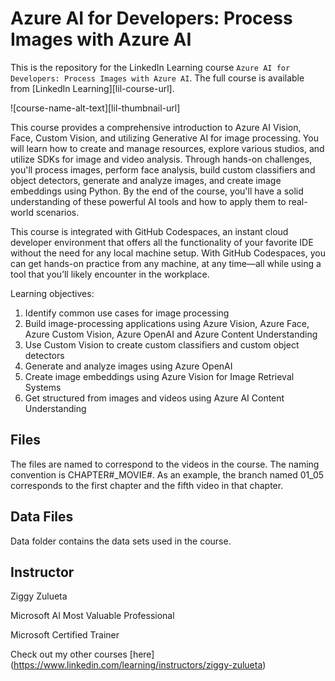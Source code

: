 # Azure AI for Developers: Process Images with Azure AI
This is the repository for the LinkedIn Learning course `Azure AI for Developers: Process Images with Azure AI`. The full course is available from [LinkedIn Learning][lil-course-url].

![course-name-alt-text][lil-thumbnail-url] 

This course provides a comprehensive introduction to Azure AI Vision, Face, Custom Vision, and utilizing Generative AI for image processing. You will learn how to create and manage resources, explore various studios, and utilize SDKs for image and video analysis. Through hands-on challenges, you'll process images, perform face analysis, build custom classifiers and object detectors, generate and analyze images, and create image embeddings using Python. By the end of the course, you'll have a solid understanding of these powerful AI tools and how to apply them to real-world scenarios.

This course is integrated with GitHub Codespaces, an instant cloud developer environment that offers all the functionality of your favorite IDE without the need for any local machine setup. With GitHub Codespaces, you can get hands-on practice from any machine, at any time—all while using a tool that you’ll likely encounter in the workplace.

Learning objectives:
1. Identify common use cases for image processing
2. Build image-processing applications using Azure Vision, Azure Face, Azure Custom Vision, Azure OpenAI and Azure Content Understanding
3. Use Custom Vision to create custom classifiers and custom object detectors
4. Generate and analyze images using Azure OpenAI
5. Create image embeddings using Azure Vision for Image Retrieval Systems
6. Get structured from images and videos using Azure AI Content Understanding

## Files
The files are named to correspond to the videos in the course. The naming convention is CHAPTER#_MOVIE#. As an example, the branch named 01_05 corresponds to the first chapter and the fifth video in that chapter.

## Data Files
Data folder contains the data sets used in the course.

## Instructor
Ziggy Zulueta

Microsoft AI Most Valuable Professional

Microsoft Certified Trainer

Check out my other courses [here] (https://www.linkedin.com/learning/instructors/ziggy-zulueta)

